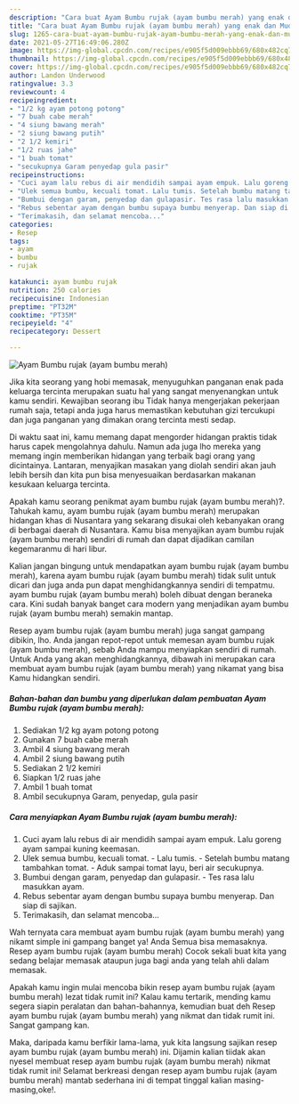 ```yaml
---
description: "Cara buat Ayam Bumbu rujak (ayam bumbu merah) yang enak dan Mudah Dibuat"
title: "Cara buat Ayam Bumbu rujak (ayam bumbu merah) yang enak dan Mudah Dibuat"
slug: 1265-cara-buat-ayam-bumbu-rujak-ayam-bumbu-merah-yang-enak-dan-mudah-dibuat
date: 2021-05-27T16:49:06.280Z
image: https://img-global.cpcdn.com/recipes/e905f5d009ebbb69/680x482cq70/ayam-bumbu-rujak-ayam-bumbu-merah-foto-resep-utama.jpg
thumbnail: https://img-global.cpcdn.com/recipes/e905f5d009ebbb69/680x482cq70/ayam-bumbu-rujak-ayam-bumbu-merah-foto-resep-utama.jpg
cover: https://img-global.cpcdn.com/recipes/e905f5d009ebbb69/680x482cq70/ayam-bumbu-rujak-ayam-bumbu-merah-foto-resep-utama.jpg
author: Landon Underwood
ratingvalue: 3.3
reviewcount: 4
recipeingredient:
- "1/2 kg ayam potong potong"
- "7 buah cabe merah"
- "4 siung bawang merah"
- "2 siung bawang putih"
- "2 1/2 kemiri"
- "1/2 ruas jahe"
- "1 buah tomat"
- "secukupnya Garam penyedap gula pasir"
recipeinstructions:
- "Cuci ayam lalu rebus di air mendidih sampai ayam empuk. Lalu goreng ayam sampai kuning keemasan."
- "Ulek semua bumbu, kecuali tomat. Lalu tumis. Setelah bumbu matang tambahkan tomat.  Aduk sampai tomat layu, beri air secukupnya."
- "Bumbui dengan garam, penyedap dan gulapasir. Tes rasa lalu masukkan ayam."
- "Rebus sebentar ayam dengan bumbu supaya bumbu menyerap. Dan siap di sajikan."
- "Terimakasih, dan selamat mencoba..."
categories:
- Resep
tags:
- ayam
- bumbu
- rujak

katakunci: ayam bumbu rujak 
nutrition: 250 calories
recipecuisine: Indonesian
preptime: "PT32M"
cooktime: "PT35M"
recipeyield: "4"
recipecategory: Dessert

---
```



![Ayam Bumbu rujak (ayam bumbu merah)](https://img-global.cpcdn.com/recipes/e905f5d009ebbb69/680x482cq70/ayam-bumbu-rujak-ayam-bumbu-merah-foto-resep-utama.jpg)

Jika kita seorang yang hobi memasak, menyuguhkan panganan enak pada keluarga tercinta merupakan suatu hal yang sangat menyenangkan untuk kamu sendiri. Kewajiban seorang ibu Tidak hanya mengerjakan pekerjaan rumah saja, tetapi anda juga harus memastikan kebutuhan gizi tercukupi dan juga panganan yang dimakan orang tercinta mesti sedap.

Di waktu  saat ini, kamu memang dapat mengorder hidangan praktis tidak harus capek mengolahnya dahulu. Namun ada juga lho mereka yang memang ingin memberikan hidangan yang terbaik bagi orang yang dicintainya. Lantaran, menyajikan masakan yang diolah sendiri akan jauh lebih bersih dan kita pun bisa menyesuaikan berdasarkan makanan kesukaan keluarga tercinta. 



Apakah kamu seorang penikmat ayam bumbu rujak (ayam bumbu merah)?. Tahukah kamu, ayam bumbu rujak (ayam bumbu merah) merupakan hidangan khas di Nusantara yang sekarang disukai oleh kebanyakan orang di berbagai daerah di Nusantara. Kamu bisa menyajikan ayam bumbu rujak (ayam bumbu merah) sendiri di rumah dan dapat dijadikan camilan kegemaranmu di hari libur.

Kalian jangan bingung untuk mendapatkan ayam bumbu rujak (ayam bumbu merah), karena ayam bumbu rujak (ayam bumbu merah) tidak sulit untuk dicari dan juga anda pun dapat menghidangkannya sendiri di tempatmu. ayam bumbu rujak (ayam bumbu merah) boleh dibuat dengan beraneka cara. Kini sudah banyak banget cara modern yang menjadikan ayam bumbu rujak (ayam bumbu merah) semakin mantap.

Resep ayam bumbu rujak (ayam bumbu merah) juga sangat gampang dibikin, lho. Anda jangan repot-repot untuk memesan ayam bumbu rujak (ayam bumbu merah), sebab Anda mampu menyiapkan sendiri di rumah. Untuk Anda yang akan menghidangkannya, dibawah ini merupakan cara membuat ayam bumbu rujak (ayam bumbu merah) yang nikamat yang bisa Kamu hidangkan sendiri.

<!--inarticleads1-->

##### Bahan-bahan dan bumbu yang diperlukan dalam pembuatan Ayam Bumbu rujak (ayam bumbu merah):

1. Sediakan 1/2 kg ayam potong potong
1. Gunakan 7 buah cabe merah
1. Ambil 4 siung bawang merah
1. Ambil 2 siung bawang putih
1. Sediakan 2 1/2 kemiri
1. Siapkan 1/2 ruas jahe
1. Ambil 1 buah tomat
1. Ambil secukupnya Garam, penyedap, gula pasir




<!--inarticleads2-->

##### Cara menyiapkan Ayam Bumbu rujak (ayam bumbu merah):

1. Cuci ayam lalu rebus di air mendidih sampai ayam empuk. Lalu goreng ayam sampai kuning keemasan.
1. Ulek semua bumbu, kecuali tomat. - Lalu tumis. - Setelah bumbu matang tambahkan tomat.  - Aduk sampai tomat layu, beri air secukupnya.
1. Bumbui dengan garam, penyedap dan gulapasir. - Tes rasa lalu masukkan ayam.
1. Rebus sebentar ayam dengan bumbu supaya bumbu menyerap. Dan siap di sajikan.
1. Terimakasih, dan selamat mencoba...




Wah ternyata cara membuat ayam bumbu rujak (ayam bumbu merah) yang nikamt simple ini gampang banget ya! Anda Semua bisa memasaknya. Resep ayam bumbu rujak (ayam bumbu merah) Cocok sekali buat kita yang sedang belajar memasak ataupun juga bagi anda yang telah ahli dalam memasak.

Apakah kamu ingin mulai mencoba bikin resep ayam bumbu rujak (ayam bumbu merah) lezat tidak rumit ini? Kalau kamu tertarik, mending kamu segera siapin peralatan dan bahan-bahannya, kemudian buat deh Resep ayam bumbu rujak (ayam bumbu merah) yang nikmat dan tidak rumit ini. Sangat gampang kan. 

Maka, daripada kamu berfikir lama-lama, yuk kita langsung sajikan resep ayam bumbu rujak (ayam bumbu merah) ini. Dijamin kalian tiidak akan nyesel membuat resep ayam bumbu rujak (ayam bumbu merah) nikmat tidak rumit ini! Selamat berkreasi dengan resep ayam bumbu rujak (ayam bumbu merah) mantab sederhana ini di tempat tinggal kalian masing-masing,oke!.

